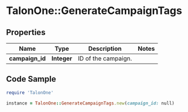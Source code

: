 # TalonOne::GenerateCampaignTags

## Properties

Name | Type | Description | Notes
------------ | ------------- | ------------- | -------------
**campaign_id** | **Integer** | ID of the campaign. | 

## Code Sample

```ruby
require 'TalonOne'

instance = TalonOne::GenerateCampaignTags.new(campaign_id: null)
```


